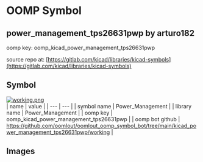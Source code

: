 # OOMP Symbol  
## power_management_tps26631pwp  by arturo182  
  
oomp key: oomp_kicad_power_management_tps26631pwp  
  
source repo at: [https://gitlab.com/kicad/libraries/kicad-symbols](https://gitlab.com/kicad/libraries/kicad-symbols)  
## Symbol  
  
[![working.png](working_600.png)](working.png)  
| name | value | 
| --- | --- | 
| symbol name | Power_Management | 
| library name | Power_Management | 
| oomp key | oomp_kicad_power_management_tps26631pwp | 
| oomp bot github | https://github.com/oomlout/oomlout_oomp_symbol_bot/tree/main/kicad_power_management_tps26631pwp/working | 
## Images  
